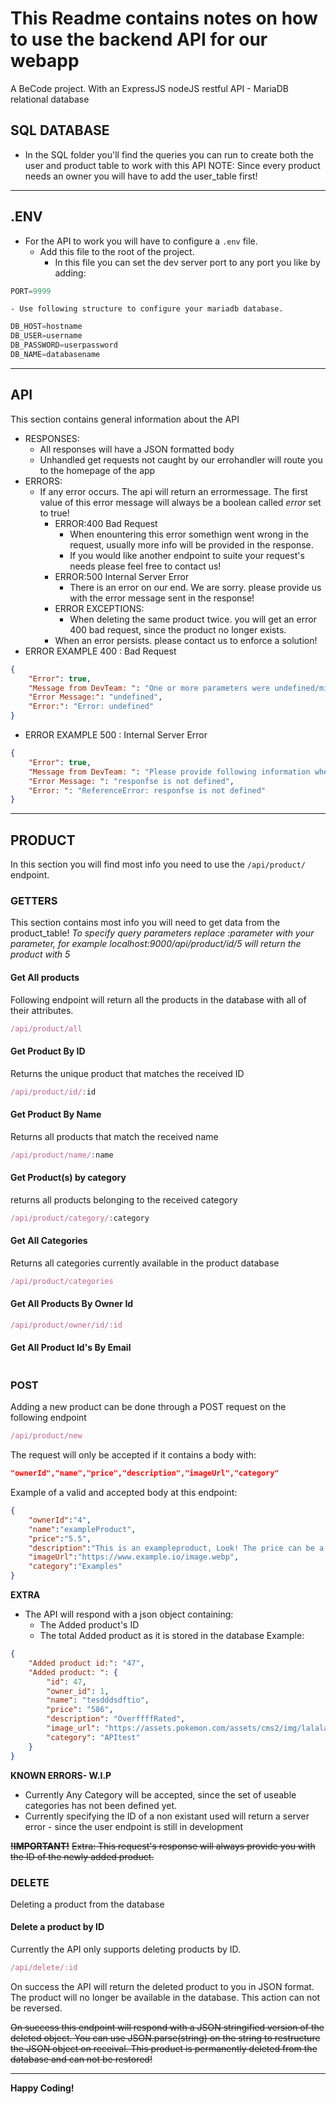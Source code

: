 # This Readme contains notes on how to use the backend API for our webapp
A BeCode project. With an ExpressJS nodeJS restful API - MariaDB relational database
## SQL DATABASE
- In the SQL folder you'll find the queries you can run to create both the user and product table to work with this API
NOTE: Since every product needs an owner you will have to add the user_table first!
***
## .ENV
- For the API to work you will have to configure a ```.env``` file.
    - Add this file to the root of the project.
        - In this file you can set the dev server port to any port you like by adding:

```js
PORT=9999
```

    - Use following structure to configure your mariadb database.

```js
DB_HOST=hostname
DB_USER=username
DB_PASSWORD=userpassword
DB_NAME=databasename
```
***
## API
This section contains general information about the API
- RESPONSES:
    - All responses will have a JSON formatted body
    - Unhandled get requests not caught by our errohandler will route you to the homepage of the app
- ERRORS:
    - If any error occurs. The api will return an errormessage. The first value of this error message will always be a boolean called _error_ set to true!
        - ERROR:400 Bad Request
            - When enountering this error somethign went wrong in the request, usually more info will be provided in the response.
            - If you would like another endpoint to suite your request's needs please feel free to contact us!
        - ERROR:500 Internal Server Error
            - There is an error on our end. We are sorry. please provide us with the error message sent in the response!
        - ERROR EXCEPTIONS:
            - When deleting the same product twice. you will get an error 400 bad request, since the product no longer exists.
        - When an error persists. please contact us to enforce a solution!
- ERROR EXAMPLE 400 : Bad Request
```json
{
    "Error": true,
    "Message from DevTeam: ": "One or more parameters were undefined/missing",
    "Error Message:": "undefined",
    "Error:": "Error: undefined"
}
```
- ERROR EXAMPLE 500 : Internal Server Error
```json
{
    "Error": true,
    "Message from DevTeam: ": "Please provide following information when creating a support ticket.",
    "Error Message: ": "responfse is not defined",
    "Error: ": "ReferenceError: responfse is not defined"
}
```
***
## PRODUCT
In this section you will find most info you need to use the ```/api/product/``` endpoint.
### GETTERS
This section contains most info you will need to get data from the product_table!
_To specify query parameters replace :parameter with your parameter, for example localhost:9000/api/product/id/5 will return the product with 5_
#### Get All products
Following endpoint will return all the products in the database with all of their attributes.
```js
/api/product/all
```
#### Get Product By ID 
Returns the unique product that matches the received ID
```js
/api/product/id/:id
```
#### Get Product By Name
Returns all products that match the received name
```js
/api/product/name/:name
```
#### Get Product(s) by category
returns all products belonging to the received category
```js
/api/product/category/:category
```
#### Get All Categories
Returns all categories currently available in the product database
```js
/api/product/categories
```
#### Get All Products By Owner Id
````js
/api/product/owner/id/:id
````
#### Get All Product Id's By Email
````

````
### POST
Adding a new product can be done through a POST request on the following endpoint
```js
/api/product/new
```
The request will only be accepted if it contains a body with:
```json
"ownerId","name","price","description","imageUrl","category"
```
Example of a valid and accepted body at this endpoint:
```json
{
    "ownerId":"4",
    "name":"exampleProduct",
    "price":"5.5",
    "description":"This is an exampleproduct, Look! The price can be a decimal",
    "imageUrl":"https://www.example.io/image.webp",
    "category":"Examples"
}
```
**EXTRA**
- The API will respond with a json object containing:
    - The Added product's ID
    - The total Added product as it is stored in the database
Example:
```json
{
    "Added product id:": "47",
    "Added product: ": {
        "id": 47,
        "owner_id": 1,
        "name": "tesdddsdftio",
        "price": "586",
        "description": "OverffffRated",
        "image_url": "https://assets.pokemon.com/assets/cms2/img/lalaland.png",
        "category": "APItest"
    }
}
```
**KNOWN ERRORS- W.I.P**
- Currently Any Category will be accepted, since the set of useable categories has not been defined yet.
- Currently specifying the ID of a non existant used will return a server error - since the user endpoint is still in development

~~**!IMPORTANT!**~~
~~Extra: This request's response will always provide you with the ID of the newly added product.~~

### DELETE

Deleting a product from the database
#### Delete a product by ID
Currently the API only supports deleting products by ID.

```js
/api/delete/:id
```
On success the API will return the deleted product to you in JSON format. The product will no longer be available in the database. This action can not be reversed.

~~On success this endpoint will respond with a JSON stringified version of the deleted object. You can use JSON.parse(string) on the string to restructure the JSON object on receival. This product is permanently deleted from the database and can not be restored!~~
***
**Happy Coding!**